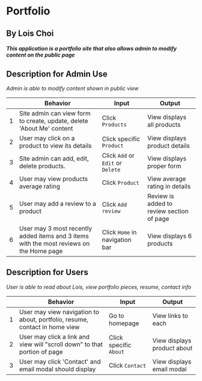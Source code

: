 # Portfolio

## By Lois Choi

#### _This application is a portfolio site that also allows admin to modify content on the public page_


## Description for Admin Use

_Admin is able to modify content shown in public view_

|| Behavior  | Input  | Output  |
|---|---|---|---|
|1| Site admin can view form to create, update, delete 'About Me' content | Click `Products`  | View displays all products |
|2| User may click on a product to view its details | Click specific `Product`| View displays product details|
|3| Site admin can add, edit, delete products. | Click `Add` or `Edit` or `Delete`  | View displays proper form |
|4| User may view products average rating | Click `Product` | View average rating in details |
|5| User may add a review to a product | Click `Add review` | Review is added to review section of page |
|6| User may 3 most recently added items and 3 items with the most reviews on the Home page  | Click `Home` in navigation bar  | View displays 6 products|

## Description for Users

_User is able to read about Lois, view portfolio pieces, resume, contact info_

|| Behavior  | Input  | Output  |
|---|---|---|---|
|1| User may view navigation to about, portfolio, resume, contact in home view | Go to homepage  | View links to each |
|2| User may click a link and view will "scroll down" to that portion of page | Click specific `About` | View displays product about |
|3| User may click 'Contact' and email modal should display | Click `Contact` | View displays email modal |
